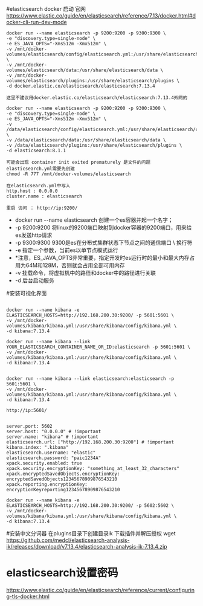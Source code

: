 
#elasticsearch docker 启动
官网 https://www.elastic.co/guide/en/elasticsearch/reference/7.13/docker.html#docker-cli-run-dev-mode
```
docker run --name elasticsearch -p 9200:9200 -p 9300:9300 \
-e "discovery.type=single-node" \
-e ES_JAVA_OPTS="-Xms512m -Xmx512m" \
-v /mnt/docker-volumes/elasticsearch/config/elasticsearch.yml:/usr/share/elasticsearch/config/elasticsearch.yml \
-v /mnt/docker-volumes/elasticsearch/data:/usr/share/elasticsearch/data \
-v /mnt/docker-volumes/elasticsearch/plugins:/usr/share/elasticsearch/plugins \
-d docker.elastic.co/elasticsearch/elasticsearch:7.13.4

这里不建议用docker.elastic.co/elasticsearch/elasticsearch:7.13.4外网的

docker run --name elasticsearch -p 9200:9200 -p 9300:9300 \
-e "discovery.type=single-node" \
-e ES_JAVA_OPTS="-Xms512m -Xmx512m" \
-v /data/elasticsearch/config/elasticsearch.yml:/usr/share/elasticsearch/config/elasticsearch.yml \
-v /data/elasticsearch/data:/usr/share/elasticsearch/data \
-v /data/elasticsearch/plugins:/usr/share/elasticsearch/plugins \
-d elasticsearch:8.1.1

可能会出现 container init exited prematurely 是文件的问题 elasticsearch.yml需要先创建
chmod -R 777 /mnt/docker-volumes/elasticsearch

在elasticsearch.yml中写入 
http.host : 0.0.0.0
cluster.name : elasticsearch

重启 访问 ： http://ip:9200/

```


* docker run --name elasticsearch 创建一个es容器并起一个名字；
* -p 9200:9200 将linux的9200端口映射到docker容器的9200端口，用来给es发送http请求
* -p 9300:9300 9300是es在分布式集群状态下节点之间的通信端口  \ 换行符
* -e 指定一个参数，当前es以单节点模式运行
* *注意，ES_JAVA_OPTS非常重要，指定开发时es运行时的最小和最大内存占用为64M和128M，否则就会占用全部可用内存
* -v 挂载命令，将虚拟机中的路径和docker中的路径进行关联
* -d 后台启动服务


#安装可视化界面
```

docker run --name kibana -e ELASTICSEARCH_HOSTS=http://192.168.200.30:9200/ -p 5601:5601 \
-v /mnt/docker-volumes/kibana/kibana.yml:/usr/share/kibana/config/kibana.yml \
-d kibana:7.13.4

docker run --name kibana --link YOUR_ELASTICSEARCH_CONTAINER_NAME_OR_ID:elasticsearch -p 5601:5601 \
-v /mnt/docker-volumes/kibana/kibana.yml:/usr/share/kibana/config/kibana.yml \
-d kibana:7.13.4


docker run --name kibana --link elasticsearch:elasticsearch -p 5601:5601 \
-v /mnt/docker-volumes/kibana/kibana.yml:/usr/share/kibana/config/kibana.yml \
-d kibana:7.13.4 

http://ip:5601/


server.port: 5602
server.host: "0.0.0.0" # !important
server.name: "kibana" # !important
elasticsearch.url: ["http://192.168.200.30:9200"] # !important
kibana.index: ".kibana"
elasticsearch.username: "elastic"
elasticsearch.password: "paic1234A"
xpack.security.enabled: true
xpack.security.encryptionKey: "something_at_least_32_characters"
xpack.encryptedSavedObjects.encryptionKey: encryptedSavedObjects12345678909876543210
xpack.reporting.encryptionKey: encryptionKeyreporting12345678909876543210

docker run --name kibana -e ELASTICSEARCH_HOSTS=http://192.168.200.30:9200/ -p 5602:5602 \
-v /mnt/docker-volumes/kibana/kibana.yml:/usr/share/kibana/config/kibana.yml \
-d kibana:7.13.4
```

#安装中文分词器
在plugins目录下创建目录ik 下载插件并解压授权
wget https://github.com/medcl/elasticsearch-analysis-ik/releases/download/v7.13.4/elasticsearch-analysis-ik-7.13.4.zip


# elasticsearch设置密码
https://www.elastic.co/guide/en/elasticsearch/reference/current/configuring-tls-docker.html